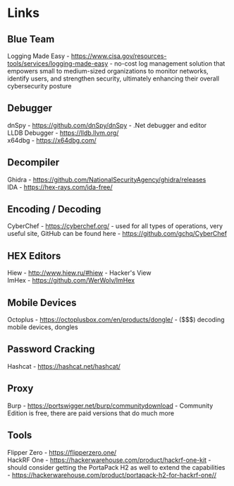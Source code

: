 # Links

## Blue Team

Logging Made Easy - https://www.cisa.gov/resources-tools/services/logging-made-easy - no-cost log management solution that empowers small to medium-sized organizations to monitor networks, identify users, and strengthen security, ultimately enhancing their overall cybersecurity posture<br />

## Debugger

dnSpy - https://github.com/dnSpy/dnSpy - .Net debugger and editor<br />
LLDB Debugger - https://lldb.llvm.org/<br />
x64dbg - https://x64dbg.com/<br />

## Decompiler

Ghidra - https://github.com/NationalSecurityAgency/ghidra/releases<br />
IDA - https://hex-rays.com/ida-free/<br />

## Encoding / Decoding

CyberChef - https://cyberchef.org/ - used for all types of operations, very useful site, GitHub can be found here - https://github.com/gchq/CyberChef<br />

## HEX Editors

Hiew - http://www.hiew.ru/#hiew - Hacker's View<br />
ImHex - https://github.com/WerWolv/ImHex<br />

## Mobile Devices

Octoplus - https://octoplusbox.com/en/products/dongle/ - ($$$) decoding mobile devices, dongles<br />

## Password Cracking

Hashcat - https://hashcat.net/hashcat/<br />

## Proxy

Burp - https://portswigger.net/burp/communitydownload - Community Edition is free, there are paid versions that do much more<br />

## Tools

Flipper Zero - https://flipperzero.one/<br />
HackRF One - https://hackerwarehouse.com/product/hackrf-one-kit - should consider getting the PortaPack H2 as well to extend the capabilities - https://hackerwarehouse.com/product/portapack-h2-for-hackrf-one//<br />
